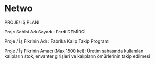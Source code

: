 # Netwo

PROJE/ İŞ PLANI 

Proje Sahibi Adı Soyadı : Ferdi DEMİRCİ

Proje / İş Fikrinin Adı : Fabrika Kalıp Takip Programı

Proje / İş Fikrinin Amacı (Max 1500 kel): Üretim sahasında kullanılan kalıpların stok, envanter girişleri ve kalıpların ömürlerinin takip edilmesi


